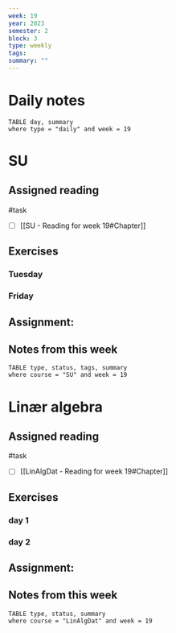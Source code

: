 ```yaml
---
week: 19
year: 2023
semester: 2
block: 3
type: weekly 
tags: 
summary: ""
---
```

# Daily notes
```dataview
TABLE day, summary 
where type = "daily" and week = 19
```
# SU
## Assigned reading
#task
 - [ ] [[SU - Reading for week 19#Chapter]]
## Exercises 
### Tuesday 
### Friday
## Assignment:

## Notes from this week
```dataview
TABLE type, status, tags, summary
where course = "SU" and week = 19
```

# Linær algebra
## Assigned reading
#task
 - [ ] [[LinAlgDat - Reading for week 19#Chapter]]

## Exercises 
### day 1
### day 2
## Assignment:

## Notes from this week
```dataview
TABLE type, status, summary
where course = "LinAlgDat" and week = 19
```

